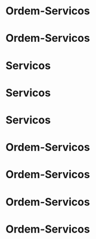 # Ordem-Servicos
# Ordem-Servicos
# Servicos
# Servicos
# Servicos
# Ordem-Servicos
# Ordem-Servicos
# Ordem-Servicos
# Ordem-Servicos
